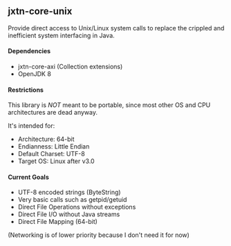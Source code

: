 jxtn-core-unix
--------------

Provide direct access to Unix/Linux system calls to replace the crippled and inefficient system interfacing in Java.

#### Dependencies

- jxtn-core-axi (Collection extensions)
- OpenJDK 8

#### Restrictions

This library is *NOT* meant to be portable, since most other OS and CPU architectures are dead anyway.

It's intended for:
- Architecture: 64-bit
- Endianness: Little Endian
- Default Charset: UTF-8
- Target OS: Linux after v3.0

#### Current Goals

- UTF-8 encoded strings (ByteString)
- Very basic calls such as getpid/getuid
- Direct File Operations without exceptions
- Direct File I/O without Java streams
- Direct File Mapping (64-bit) 

(Networking is of lower priority because I don't need it for now)
